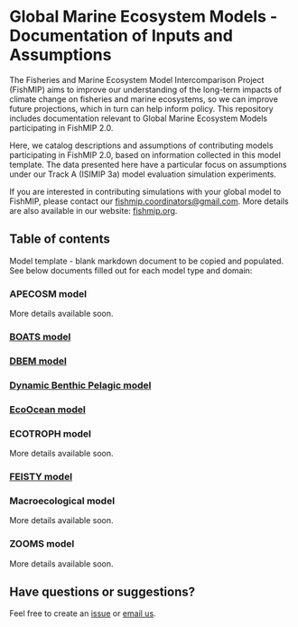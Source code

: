 # Global Marine Ecosystem Models - Documentation of Inputs and Assumptions

The Fisheries and Marine Ecosystem Model Intercomparison Project (FishMIP) aims to improve our understanding of the long-term impacts of climate change on fisheries and marine ecosystems, so we can improve future projections, which in turn can help inform policy. This repository includes documentation relevant to Global Marine Ecosystem Models participating in FishMIP 2.0.

Here, we catalog descriptions and assumptions of contributing models participating in FishMIP 2.0, based on information collected in this model template. The data presented here have a particular focus on assumptions under our Track A (ISIMIP 3a) model evaluation simulation experiments.

If you are interested in contributing simulations with your global model to FishMIP, please contact our [fishmip.coordinators\@gmail.com](mailto:fishmip.coordinators@gmail.com). More details are also available in our website: [fishmip.org](https://fishmip.org/joinus.html).

## Table of contents

Model template - blank markdown document to be copied and populated. See below documents filled out for each model type and domain:

### APECOSM model
More details available soon.

### [BOATS model](https://github.com/Fish-MIP/Global_MEM_Model_Templates/blob/main/BOATS.md)

### [DBEM model](https://github.com/Fish-MIP/Global_MEM_Model_Templates/blob/main/dbem.md)

### [Dynamic Benthic Pelagic model](https://github.com/Fish-MIP/Global_MEM_Model_Templates/blob/main/DBPM.md)

### [EcoOcean model](https://github.com/Fish-MIP/Global_MEM_Model_Templates/blob/main/EcoOcean.md)

### ECOTROPH model
More details available soon.

### [FEISTY model](https://github.com/Fish-MIP/Global_MEM_Model_Templates/blob/main/FEISTY.md)

### Macroecological model
More details available soon.

### ZOOMS model
More details available soon.

## Have questions or suggestions?

Feel free to create an [issue](https://github.com/Fish-MIP/Global_MEM_Model_Templates/issues) or [email us](mailto:fishmip.coordinators@gmail.com).
